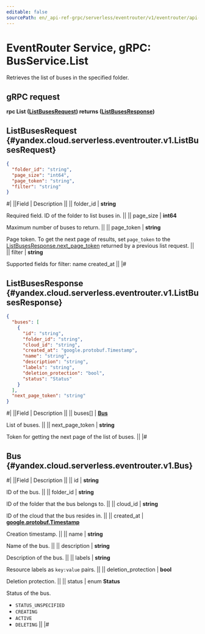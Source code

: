 ```yaml
---
editable: false
sourcePath: en/_api-ref-grpc/serverless/eventrouter/v1/eventrouter/api-ref/grpc/Bus/list.md
---
```


# EventRouter Service, gRPC: BusService.List

Retrieves the list of buses in the specified folder.

## gRPC request

**rpc List ([ListBusesRequest](#yandex.cloud.serverless.eventrouter.v1.ListBusesRequest)) returns ([ListBusesResponse](#yandex.cloud.serverless.eventrouter.v1.ListBusesResponse))**

## ListBusesRequest {#yandex.cloud.serverless.eventrouter.v1.ListBusesRequest}

```json
{
  "folder_id": "string",
  "page_size": "int64",
  "page_token": "string",
  "filter": "string"
}
```

#|
||Field | Description ||
|| folder_id | **string**

Required field. ID of the folder to list buses in. ||
|| page_size | **int64**

Maximum number of buses to return. ||
|| page_token | **string**

Page token. To get the next page of results, set `page_token` to the
[ListBusesResponse.next_page_token](#yandex.cloud.serverless.eventrouter.v1.ListBusesResponse) returned by a previous list request. ||
|| filter | **string**

Supported fields for filter:
name
created_at ||
|#

## ListBusesResponse {#yandex.cloud.serverless.eventrouter.v1.ListBusesResponse}

```json
{
  "buses": [
    {
      "id": "string",
      "folder_id": "string",
      "cloud_id": "string",
      "created_at": "google.protobuf.Timestamp",
      "name": "string",
      "description": "string",
      "labels": "string",
      "deletion_protection": "bool",
      "status": "Status"
    }
  ],
  "next_page_token": "string"
}
```

#|
||Field | Description ||
|| buses[] | **[Bus](#yandex.cloud.serverless.eventrouter.v1.Bus)**

List of buses. ||
|| next_page_token | **string**

Token for getting the next page of the list of buses. ||
|#

## Bus {#yandex.cloud.serverless.eventrouter.v1.Bus}

#|
||Field | Description ||
|| id | **string**

ID of the bus. ||
|| folder_id | **string**

ID of the folder that the bus belongs to. ||
|| cloud_id | **string**

ID of the cloud that the bus resides in. ||
|| created_at | **[google.protobuf.Timestamp](https://developers.google.com/protocol-buffers/docs/reference/google.protobuf#timestamp)**

Creation timestamp. ||
|| name | **string**

Name of the bus. ||
|| description | **string**

Description of the bus. ||
|| labels | **string**

Resource labels as `key:value` pairs. ||
|| deletion_protection | **bool**

Deletion protection. ||
|| status | enum **Status**

Status of the bus.

- `STATUS_UNSPECIFIED`
- `CREATING`
- `ACTIVE`
- `DELETING` ||
|#